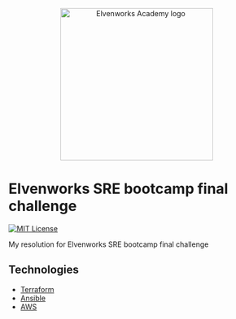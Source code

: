 <p align="center">
  <img width="300" src="https://import.cdn.thinkific.com/612386%2Fcustom_site_themes%2Fid%2Ff3mNr5WaSuOCalGUmuJs_academy_color_med.png" alt="Elvenworks Academy logo" />
</p>

# Elvenworks SRE bootcamp final challenge

[![MIT License](https://img.shields.io/badge/License-MIT-green.svg)](https://choosealicense.com/licenses/mit/)

My resolution for Elvenworks SRE bootcamp final challenge

## Technologies

- [Terraform](https://www.terraform.io/)
- [Ansible](https://www.ansible.com/)
- [AWS](https://aws.amazon.com/)

